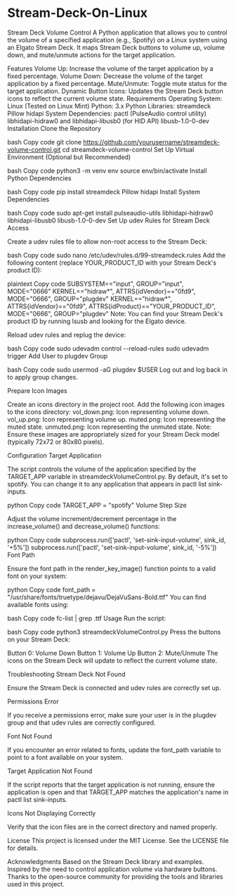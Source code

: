 # Stream-Deck-On-Linux
Stream Deck Volume Control
A Python application that allows you to control the volume of a specified application (e.g., Spotify) on a Linux system using an Elgato Stream Deck. It maps Stream Deck buttons to volume up, volume down, and mute/unmute actions for the target application.

Features
Volume Up: Increase the volume of the target application by a fixed percentage.
Volume Down: Decrease the volume of the target application by a fixed percentage.
Mute/Unmute: Toggle mute status for the target application.
Dynamic Button Icons: Updates the Stream Deck button icons to reflect the current volume state.
Requirements
Operating System: Linux (Tested on Linux Mint)
Python: 3.x
Python Libraries:
streamdeck
Pillow
hidapi
System Dependencies:
pactl (PulseAudio control utility)
libhidapi-hidraw0 and libhidapi-libusb0 (for HID API)
libusb-1.0-0-dev
Installation
Clone the Repository

bash
Copy code
git clone https://github.com/yourusername/streamdeck-volume-control.git
cd streamdeck-volume-control
Set Up Virtual Environment (Optional but Recommended)

bash
Copy code
python3 -m venv env
source env/bin/activate
Install Python Dependencies

bash
Copy code
pip install streamdeck Pillow hidapi
Install System Dependencies

bash
Copy code
sudo apt-get install pulseaudio-utils libhidapi-hidraw0 libhidapi-libusb0 libusb-1.0-0-dev
Set Up udev Rules for Stream Deck Access

Create a udev rules file to allow non-root access to the Stream Deck:

bash
Copy code
sudo nano /etc/udev/rules.d/99-streamdeck.rules
Add the following content (replace YOUR_PRODUCT_ID with your Stream Deck's product ID):

plaintext
Copy code
SUBSYSTEM=="input", GROUP="input", MODE="0666"
KERNEL=="hidraw*", ATTRS{idVendor}=="0fd9", MODE="0666", GROUP="plugdev"
KERNEL=="hidraw*", ATTRS{idVendor}=="0fd9", ATTRS{idProduct}=="YOUR_PRODUCT_ID", MODE="0666", GROUP="plugdev"
Note: You can find your Stream Deck's product ID by running lsusb and looking for the Elgato device.

Reload udev rules and replug the device:

bash
Copy code
sudo udevadm control --reload-rules
sudo udevadm trigger
Add User to plugdev Group

bash
Copy code
sudo usermod -aG plugdev $USER
Log out and log back in to apply group changes.

Prepare Icon Images

Create an icons directory in the project root.
Add the following icon images to the icons directory:
vol_down.png: Icon representing volume down.
vol_up.png: Icon representing volume up.
muted.png: Icon representing the muted state.
unmuted.png: Icon representing the unmuted state.
Note: Ensure these images are appropriately sized for your Stream Deck model (typically 72x72 or 80x80 pixels).

Configuration
Target Application

The script controls the volume of the application specified by the TARGET_APP variable in streamdeckVolumeControl.py. By default, it's set to spotify. You can change it to any application that appears in pactl list sink-inputs.

python
Copy code
TARGET_APP = "spotify"
Volume Step Size

Adjust the volume increment/decrement percentage in the increase_volume() and decrease_volume() functions:

python
Copy code
subprocess.run(['pactl', 'set-sink-input-volume', sink_id, '+5%'])
subprocess.run(['pactl', 'set-sink-input-volume', sink_id, '-5%'])
Font Path

Ensure the font path in the render_key_image() function points to a valid font on your system:

python
Copy code
font_path = "/usr/share/fonts/truetype/dejavu/DejaVuSans-Bold.ttf"
You can find available fonts using:

bash
Copy code
fc-list | grep .ttf
Usage
Run the script:

bash
Copy code
python3 streamdeckVolumeControl.py
Press the buttons on your Stream Deck:

Button 0: Volume Down
Button 1: Volume Up
Button 2: Mute/Unmute
The icons on the Stream Deck will update to reflect the current volume state.

Troubleshooting
Stream Deck Not Found

Ensure the Stream Deck is connected and udev rules are correctly set up.

Permissions Error

If you receive a permissions error, make sure your user is in the plugdev group and that udev rules are correctly configured.

Font Not Found

If you encounter an error related to fonts, update the font_path variable to point to a font available on your system.

Target Application Not Found

If the script reports that the target application is not running, ensure the application is open and that TARGET_APP matches the application's name in pactl list sink-inputs.

Icons Not Displaying Correctly

Verify that the icon files are in the correct directory and named properly.

License
This project is licensed under the MIT License. See the LICENSE file for details.

Acknowledgments
Based on the Stream Deck library and examples.
Inspired by the need to control application volume via hardware buttons.
Thanks to the open-source community for providing the tools and libraries used in this project.